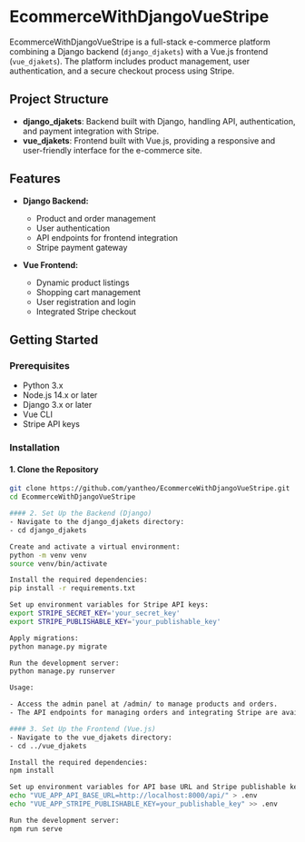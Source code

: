 # EcommerceWithDjangoVueStripe

EcommerceWithDjangoVueStripe is a full-stack e-commerce platform combining a Django backend (`django_djakets`) with a Vue.js frontend (`vue_djakets`). The platform includes product management, user authentication, and a secure checkout process using Stripe.

## Project Structure

- **django_djakets**: Backend built with Django, handling API, authentication, and payment integration with Stripe.
- **vue_djakets**: Frontend built with Vue.js, providing a responsive and user-friendly interface for the e-commerce site.

## Features

- **Django Backend:**
  - Product and order management
  - User authentication
  - API endpoints for frontend integration
  - Stripe payment gateway

- **Vue Frontend:**
  - Dynamic product listings
  - Shopping cart management
  - User registration and login
  - Integrated Stripe checkout

## Getting Started

### Prerequisites

- Python 3.x
- Node.js 14.x or later
- Django 3.x or later
- Vue CLI
- Stripe API keys

### Installation

#### 1. Clone the Repository
```bash
git clone https://github.com/yantheo/EcommerceWithDjangoVueStripe.git
cd EcommerceWithDjangoVueStripe

#### 2. Set Up the Backend (Django)
- Navigate to the django_djakets directory:
- cd django_djakets

Create and activate a virtual environment:
python -m venv venv
source venv/bin/activate

Install the required dependencies:
pip install -r requirements.txt

Set up environment variables for Stripe API keys:
export STRIPE_SECRET_KEY='your_secret_key'
export STRIPE_PUBLISHABLE_KEY='your_publishable_key'

Apply migrations:
python manage.py migrate

Run the development server:
python manage.py runserver

Usage:

- Access the admin panel at /admin/ to manage products and orders.
- The API endpoints for managing orders and integrating Stripe are available under /api/

#### 3. Set Up the Frontend (Vue.js)
- Navigate to the vue_djakets directory:
- cd ../vue_djakets

Install the required dependencies:
npm install

Set up environment variables for API base URL and Stripe publishable key:
echo "VUE_APP_API_BASE_URL=http://localhost:8000/api/" > .env
echo "VUE_APP_STRIPE_PUBLISHABLE_KEY=your_publishable_key" >> .env

Run the development server:
npm run serve
